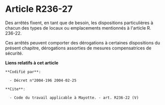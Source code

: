 # Article R236-27

Des arrêtés fixent, en tant que de besoin, les dispositions particulières à chacun des types de locaux ou emplacements
mentionnés à l'article R. 236-22.

Ces arrêtés peuvent comporter des dérogations à certaines dispositions du présent chapitre, dérogations assorties de mesures
compensatrices de sécurité.

**Liens relatifs à cet article**

	**Codifié par**:

	  - Décret n°2004-196 2004-02-25

	**Cite**:

	  - Code du travail applicable à Mayotte. - art. R236-22 (V)
